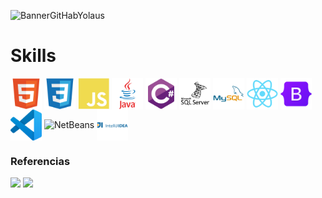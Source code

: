 ![BannerGitHabYolaus](https://github.com/YolausGG/YolausGG/assets/81392395/5adbba7b-fc6d-432f-ab30-1c8cd4716626)

### <h1> Skills </h1>
 <div display="grid" gap="10px">
 <img align="center" alt="HTML" height="50" width="50" src="https://raw.githubusercontent.com/devicons/devicon/master/icons/html5/html5-original.svg"> 
 <img align="center" alt="CSS" height="50" width="50" src="https://raw.githubusercontent.com/devicons/devicon/master/icons/css3/css3-original.svg">   
 <img align="center" alt="JS" height="50" width="50" src="https://raw.githubusercontent.com/devicons/devicon/master/icons/javascript/javascript-plain.svg">
 
 <img align="center" alt="Java" height="50" width="50" src="https://github.com/devicons/devicon/blob/master/icons/java/java-original-wordmark.svg"> 
 <img align="center" alt="C#" height="50" width="50" src="https://github.com/devicons/devicon/blob/master/icons/csharp/csharp-original.svg">   
 <img align="center" alt="SQLServer" height="50" width="50" src="https://github.com/devicons/devicon/blob/master/icons/microsoftsqlserver/microsoftsqlserver-plain-wordmark.svg">
 <img align="center" alt="MySQL" height="50" width="50" src="https://github.com/devicons/devicon/blob/master/icons/mysql/mysql-original-wordmark.svg">   
 
 <img align="center" alt="React" height="50" width="50" src="https://github.com/devicons/devicon/blob/master/icons/react/react-original.svg"> 
 <img align="center" alt="Bootstrap" height="50" width="50" src="https://raw.githubusercontent.com/devicons/devicon/master/icons/bootstrap/bootstrap-original.svg">

 <img align="center" alt="Visual Studio Code" height="50" width="50" src="https://github.com/devicons/devicon/blob/master/icons/vscode/vscode-original.svg"> 
 <img align="center" alt="NetBeans" height="50" width="50" src="https://github.com/apache/netbeans/blob/master/nbi/engine/native/launcher/windows/resources/icon.ico"> 
 <img align="center" alt="InteliiJIdea" height="50" width="50" src="https://github.com/devicons/devicon/blob/master/icons/intellij/intellij-original-wordmark.svg">
 </div>
 
### Referencias

  <a href = "mailto:godoyyolaus07@gmail.com"><img src="https://img.shields.io/badge/-Gmail-%23333?style=for-the-badge&logo=gmail&logoColor=red" target="_blank"></a>
  <a href="https://www.linkedin.com/in/yolausgg/" target="_blank"><img src="https://img.shields.io/badge/-LinkedIn-%230077B5?style=for-the-badge&logo=linkedin&logoColor=white" target="_blank"></a> 

